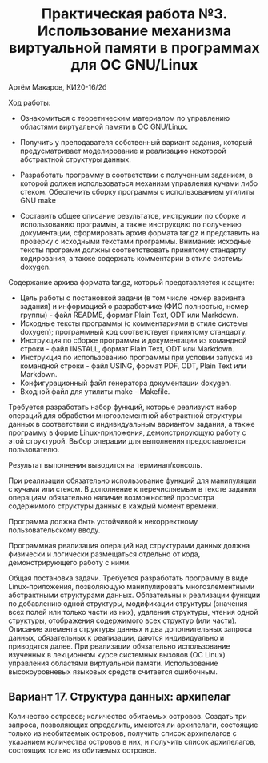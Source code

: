# <center>Практическая работа №3. Использование механизма виртуальной памяти в программах для ОС GNU/Linux

Артём Макаров, КИ20-16/2б

Ход работы:
- Ознакомиться с теоретическим материалом по управлению областями виртуальной памяти в ОС GNU/Linux.

- Получить у преподавателя собственный вариант задания, который предусматривает моделирование и реализацию некоторой 
абстрактной структуры данных.

- Разработать программу в соответствии с полученным заданием, в которой должен использоваться механизм управления 
кучами либо стеком. Обеспечить сборку программы с использованием утилиты GNU make
- Составить общее описание результатов, инструкции по сборке и использованию программы, а также инструкцию по получению 
документации, сформировать архив формата tar.gz и представить на проверку с исходными текстами программы. Внимание: 
исходные тексты программ должны соответствовать принятому стандарту кодирования, а также содержать комментарии в стиле 
системы doxygen.

Содержание архива формата tar.gz, который представляется к защите:

- Цель работы с постановкой задачи (в том числе номер варианта задания) и информацией о разработчике (ФИО полностью, 
номер группы) - файл README, формат Plain Text, ODT или Markdown.
- Исходные тексты программы (с комментариями в стиле системы doxygen); программный код соответствует принятому стандарту.
- Инструкция по сборке программы и документации из командной строки - файл INSTALL, формат Plain Text, ODT или Markdown.
- Инструкция по использованию программы при условии запуска из командной строки - файл USING, формат PDF, ODT, Plain 
Text или Markdown.
- Конфигурационный файл генератора документации doxygen.
- Входной файл для утилиты make - Makefile.

Требуется разработать набор функций, которые реализуют набор операций для обработки многоэлементной абстрактной 
структуры данных в соответствии с индивидуальным вариантом задания, а также программу в форме Linux-приложения, 
демонстрирующую работу с этой структурой. Выбор операции для выполнения предоставляется пользователю.

Результат выполнения выводится на терминал/консоль.

При реализации обязательно использование функций для манипуляции с кучами или стеком. В дополнение к перечисляемым в 
тексте задания операциям обязательно наличие возможностей просмотра содержимого структуры данных в каждый момент времени.

Программа должна быть устойчивой к некорректному пользовательскому вводу.

Программная реализация операций над структурами данных должна физически и логически размещаться отдельно от кода, 
демонстрирующего работу с ними.

Общая постановка задачи. Требуется разработать программу в виде  Linux-приложения,
позволяющую манипулировать   многоэлементными   абстрактными   структурами   данных. Обязательны к реализации
функции   по   добавлению   одной   структуры, модификации структуры (значения всех полей или только части из них), 
удаления структуры, чтения одной структуры, отображения содержимого всех структур   (или   части).   Описание   элемента 
структуры   данных   и   два дополнительных   запроса   данных,   обязательных   к   реализации,   даются индивидуально и 
приводятся далее. При реализации обязательно использование изученных в лекционном курсе системных вызовов (ОС  Linux) 
управления областями виртуальной памяти. Использование высокоуровневых языковых средств считается ошибочным.

## Вариант 17. Структура данных: архипелаг

Количество островов; количество обитаемых островов. Создать три запроса, позволяющих 
определить, имеются ли архипелаги, состоящие только из необитаемых островов, получить список архипелагов с указанием 
количества островов в них, и получить список архипелагов, состоящих только из обитаемых островов.
